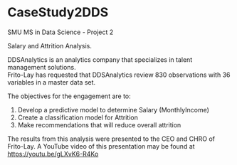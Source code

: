 # CaseStudy2DDS
SMU MS in Data Science - Project 2

Salary and Attrition Analysis.

DDSAnalytics is an analytics company that specializes in talent management solutions.  
Frito-Lay has requested that DDSAnalytics review 830 observations with 36 variables in a master data set.

The objectives for the engagement are to:
1.  Develop a predictive model to determine Salary  (MonthlyIncome)
2.  Create a classification model for Attrition
3.  Make recommendations that will reduce overall attrition

The results from this analysis were presented to the CEO and CHRO of Frito-Lay.
A YouTube video of this presentation may be found at https://youtu.be/gLXvK6-R4Ko
